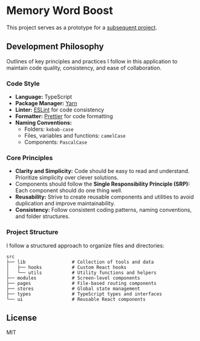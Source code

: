 # Memory Word Boost

This project serves as a prototype for a [subsequent project](https://qsets.sivercone.com/).

## Development Philosophy

Outlines of key principles and practices I follow in this application to maintain code quality, consistency, and ease of collaboration.

### Code Style

- **Language:** TypeScript
- **Package Manager:** [Yarn](https://yarnpkg.com/)
- **Linter:** [ESLint](https://eslint.org/) for code consistency
- **Formatter:** [Prettier](https://prettier.io/) for code formatting
- **Naming Conventions:**
  - Folders: `kebab-case`
  - Files, variables and functions: `camelCase`
  - Components: `PascalCase`

### Core Principles

- **Clarity and Simplicity:** Code should be easy to read and understand. Prioritize simplicity over clever solutions.
- Components should follow the **Single Responsibility Principle (SRP):** Each component should do one thing well.
- **Reusability:** Strive to create reusable components and utilities to avoid duplication and improve maintainability.
- **Consistency:** Follow consistent coding patterns, naming conventions, and folder structures.

### Project Structure

I follow a structured approach to organize files and directories:

```
src
├── lib                 # Collection of tools and data
│   ├── hooks           # Custom React hooks
│   └── utils           # Utility functions and helpers
├── modules             # Screen-level components
├── pages               # File-based routing components
├── stores              # Global state management
├── types               # TypeScript types and interfaces
└── ui                  # Reusable React components
```

## License

MIT
